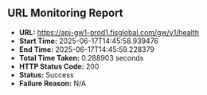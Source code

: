 ## URL Monitoring Report

- **URL:** https://api-gw1-prod1.fisglobal.com/gw/v1/health
- **Start Time:** 2025-06-17T14:45:58.939476
- **End Time:** 2025-06-17T14:45:59.228379
- **Total Time Taken:** 0.288903 seconds
- **HTTP Status Code:** 200
- **Status:** Success
- **Failure Reason:** N/A
